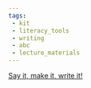 ```yaml
---
tags:
 - kit
 - literacy_tools
 - writing
 - abc
 - lecture_materials
---
```

[Say it, make it, write it!](https://www.facebook.com/reel/798199598307369)
